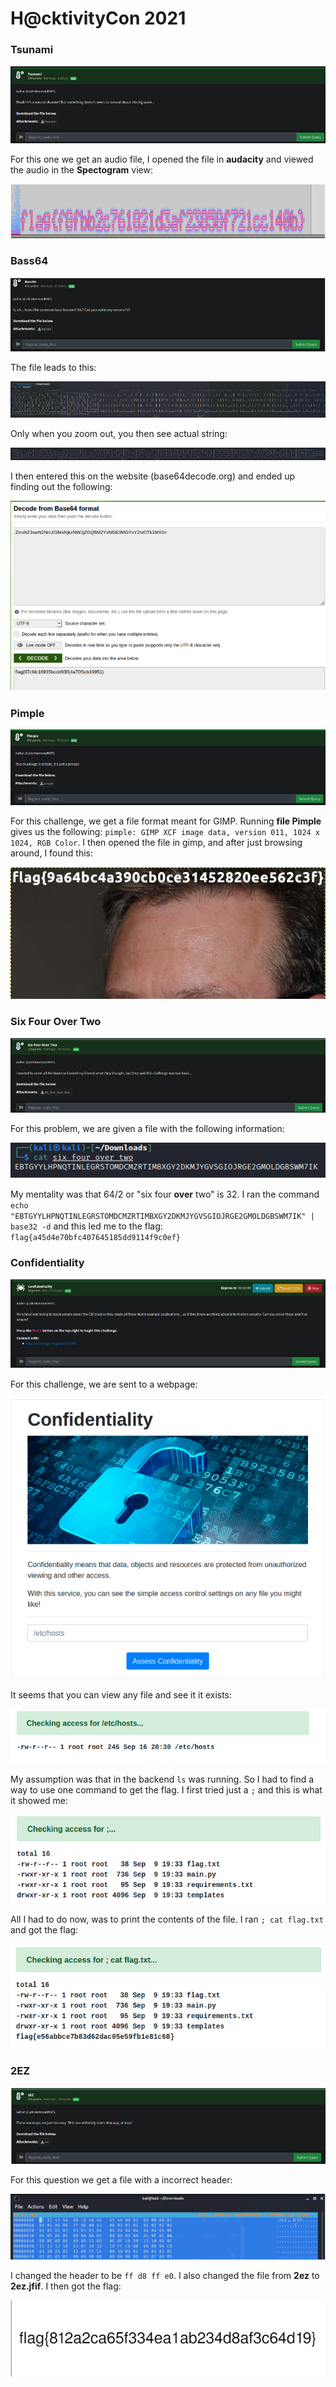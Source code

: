 # H@cktivityCon 2021

### Tsunami

![](../../.gitbook/assets/image%20%28242%29.png)

For this one we get an audio file, I opened the file in **audacity** and viewed the audio in the **Spectogram** view:

![](../../.gitbook/assets/image%20%28241%29.png)

### Bass64

![](../../.gitbook/assets/image%20%28261%29.png)

The file leads to this:

![](../../.gitbook/assets/image%20%28231%29.png)

Only when you zoom out, you then see actual string:

![](../../.gitbook/assets/image%20%28223%29.png)

I then entered this on the website \(base64decode.org\) and ended up finding out the following:

![](../../.gitbook/assets/image%20%28251%29.png)

### Pimple

![](../../.gitbook/assets/image%20%28222%29.png)

For this challenge, we get a file format meant for GIMP. Running **file Pimple** gives us the following: `pimple: GIMP XCF image data, version 011, 1024 x 1024, RGB Color`. I then opened the file in gimp, and after just browsing around, I found this:

![](../../.gitbook/assets/image%20%28268%29.png)

### Six Four Over Two

![](../../.gitbook/assets/image%20%28264%29.png)

For this problem, we are given a file with the following information:

![](../../.gitbook/assets/image%20%28232%29.png)

My mentality was that 64/2 or "six four **over** two" is 32. I ran the command `echo "EBTGYYLHPNQTINLEGRSTOMDCMZRTIMBXGY2DKMJYGVSGIOJRGE2GMOLDGBSWM7IK" | base32 -d` and this led me to the flag: `flag{a45d4e70bfc407645185dd9114f9c0ef}`

### Confidentiality

![](../../.gitbook/assets/image%20%28240%29.png)

For this challenge, we are sent to a webpage:

![](../../.gitbook/assets/image%20%28228%29.png)

It seems that you can view any file and see it it exists:

![](../../.gitbook/assets/image%20%28256%29.png)

My assumption was that in the backend `ls` was running. So I had to find a way to use one command to get the flag. I first tried just a `;` and this is what it showed me:

![](../../.gitbook/assets/image%20%28247%29.png)

All I had to do now, was to print the contents of the file. I ran `; cat flag.txt` and got the flag:

![](../../.gitbook/assets/image%20%28237%29.png)

### 2EZ

![](../../.gitbook/assets/image%20%28263%29.png)

For this question we get a file with a incorrect header:

![](../../.gitbook/assets/image%20%28249%29.png)

I changed the header to be `ff d8 ff e0`. I also changed the file from **2ez** to **2ez.jfif**. I then got the flag:

![](../../.gitbook/assets/image%20%28267%29.png)


